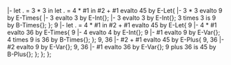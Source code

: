 |- let . = 3 * 3 in let . = 4 * #1 in #2 + #1 evalto 45 by E-Let{
    |- 3 * 3 evalto 9 by E-Times{
        |- 3 evalto 3 by E-Int{};
        |- 3 evalto 3 by E-Int{};
        3 times 3 is 9 by B-Times{};
    };
    9 |- let . = 4 * #1 in #2 + #1 evalto 45 by E-Let{
        9 |- 4 * #1 evalto 36 by E-Times{
            9 |- 4 evalto 4 by E-Int{};
            9 |- #1 evalto 9 by E-Var{};
            4 times 9 is 36 by B-Times{};
        }; 
        9, 36 |- #2 + #1 evalto 45 by E-Plus{
            9, 36 |- #2 evalto 9 by E-Var{};
            9, 36 |- #1 evalto 36 by E-Var{};
            9 plus 36 is 45 by B-Plus{};
        };
    }; 
};